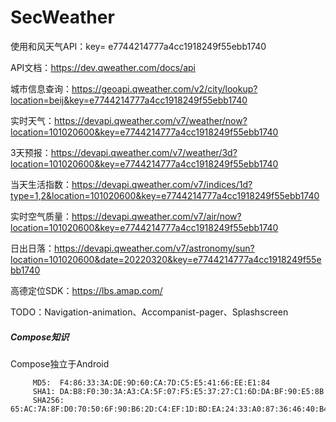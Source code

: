 # SecWeather
使用和风天气API：key= e7744214777a4cc1918249f55ebb1740

API文档：https://dev.qweather.com/docs/api

城市信息查询：https://geoapi.qweather.com/v2/city/lookup?location=beij&key=e7744214777a4cc1918249f55ebb1740

实时天气：https://devapi.qweather.com/v7/weather/now?location=101020600&key=e7744214777a4cc1918249f55ebb1740

3天预报：https://devapi.qweather.com/v7/weather/3d?location=101020600&key=e7744214777a4cc1918249f55ebb1740

当天生活指数：https://devapi.qweather.com/v7/indices/1d?type=1,2&location=101020600&key=e7744214777a4cc1918249f55ebb1740

实时空气质量：https://devapi.qweather.com/v7/air/now?location=101020600&key=e7744214777a4cc1918249f55ebb1740

日出日落：https://devapi.qweather.com/v7/astronomy/sun?location=101020600&date=20220320&key=e7744214777a4cc1918249f55ebb1740

高德定位SDK：https://lbs.amap.com/

TODO：Navigation-animation、Accompanist-pager、Splashscreen

##### Compose知识

Compose独立于Android


         MD5:  F4:86:33:3A:DE:9D:60:CA:7D:C5:E5:41:66:EE:E1:84
         SHA1: DA:B8:F0:30:3A:A3:CA:5F:07:F5:E5:37:27:C1:6D:DA:BF:90:E5:8B
         SHA256: 65:AC:7A:8F:D0:70:50:6F:90:B6:2D:C4:EF:1D:BD:EA:24:33:A0:87:36:46:40:B4:F8:FD:F2:00:43:46:34:C8
